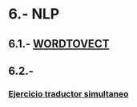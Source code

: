 # 6.- NLP

## 6.1.- [WORDTOVECT](https://colab.research.google.com/drive/1NMOJkdvRD2g-pGCTKWzOed2dhN85f7Tc)

## 6.2.-

### [Ejercicio traductor simultaneo](https://colab.research.google.com/drive/1PM_Mxo3WXGKq7TUMU5H-HjauFNIg5xr7)
